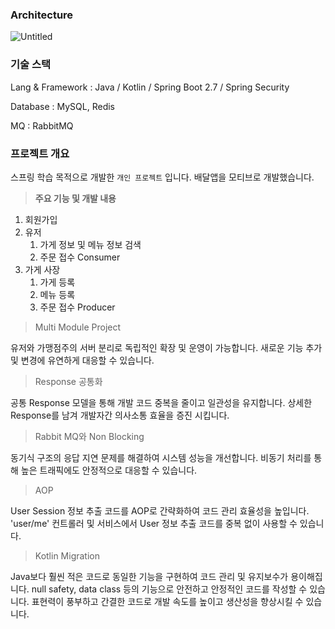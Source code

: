 ### **Architecture**

![Untitled](https://github.com/rookedsysc/delivery-app/assets/67862775/6b78c3bf-277a-4fe0-bebb-edb39a33dd7f)

### 기술 스택

Lang & Framework : Java / Kotlin / Spring Boot 2.7 / Spring Security

Database : MySQL, Redis

MQ : RabbitMQ

### 프로젝트 개요

스프링 학습 목적으로 개발한 `개인 프로젝트` 입니다. 배달앱을 모티브로 개발했습니다. 

> **주요 기능 및 개발 내용**
> 
1. 회원가입
2. 유저
    1. 가게 정보 및 메뉴 정보 검색
    2. 주문 접수 Consumer
3. 가게 사장
    1. 가게 등록
    2. 메뉴 등록
    3. 주문 접수 Producer

> Multi Module Project
> 

유저와 가맹점주의 서버 분리로 독립적인 확장 및 운영이 가능합니다. 새로운 기능 추가 및 변경에 유연하게 대응할 수 있습니다.

> Response 공통화
> 

공통 Response 모델을 통해 개발 코드 중복을 줄이고 일관성을 유지합니다. 상세한 Response를 남겨 개발자간 의사소통 효율을 증진 시킵니다.

> Rabbit MQ와 Non Blocking
> 

동기식 구조의 응답 지연 문제를 해결하여 시스템 성능을 개선합니다. 비동기 처리를 통해 높은 트래픽에도 안정적으로 대응할 수 있습니다.

> AOP
> 

User Session 정보 추출 코드를 AOP로 간략화하여 코드 관리 효율성을 높입니다. 'user/me' 컨트롤러 및 서비스에서 User 정보 추출 코드를 중복 없이 사용할 수 있습니다.

> Kotlin Migration
> 

Java보다 훨씬 적은 코드로 동일한 기능을 구현하여 코드 관리 및 유지보수가 용이해집니다. null safety, data class 등의 기능으로 안전하고 안정적인 코드를 작성할 수 있습니다. 표현력이 풍부하고 간결한 코드로 개발 속도를 높이고 생산성을 향상시킬 수 있습니다.
